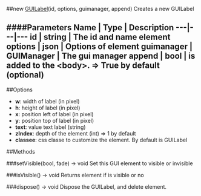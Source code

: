 ##new [GUILabel](#)(id, options, guimanager, append)
Creates a new GUILabel

####Parameters
Name | Type | Description
---|---|---
**id** | string | The id and name element
**options** | json | Options of element
**guimanager** | GUIManager | The gui manager
**append** | bool | is added to the &lt;body&gt;. =&gt; True by default (optional)
---

##Options

* **w**: width of label (in pixel)
* **h**: height of label (in pixel)
* **x**: position left of label (in pixel)
* **y**: position top of label (in pixel)
* **text**: value text label (string)
* **zIndex**: depth of the element (int) =&gt; 1 by default
* **classee**: css classe to customize the element. By default is GUILabel

##Methods

###setVisible(bool, fade) → void
Set this GUI element to visible or invisible

###isVisible() → void
Returns element if is visible or no

###dispose() → void
Dispose the GUILabel, and delete element.
